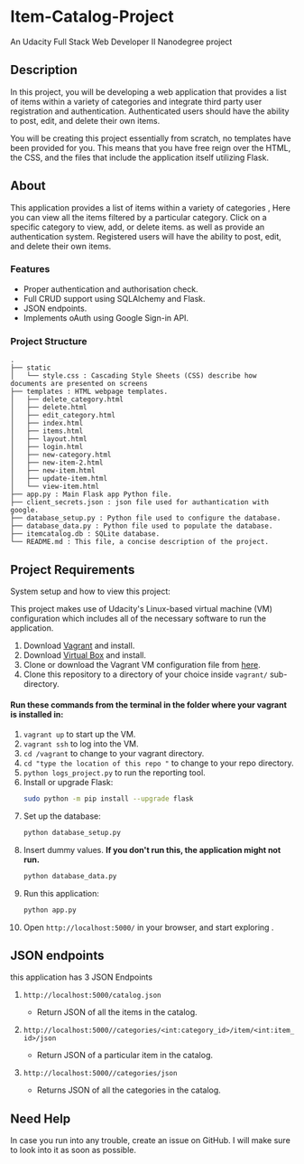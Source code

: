 # Item-Catalog-Project
An Udacity Full Stack Web Developer II Nanodegree project 

## Description

In this project, you will be developing a web application that provides a list of items within a variety of categories and integrate third party user registration and authentication. Authenticated users should have the ability to post, edit, and delete their own items.

You will be creating this project essentially from scratch, no templates have been provided for you. This means that you have free reign over the HTML, the CSS, and the files that include the application itself utilizing Flask.

## About
This application provides a list of items within a variety of categories , Here you can view all the items filtered by a particular category.
Click on a specific category to view, add, or delete items.
as well as provide an authentication system.
Registered users will have the ability to post, edit, and delete their own items.

### Features
- Proper authentication and authorisation check.
- Full CRUD support using SQLAlchemy and Flask.
- JSON endpoints.
- Implements oAuth using Google Sign-in API.

### Project Structure
```
.
├── static 
│   └── style.css : Cascading Style Sheets (CSS) describe how documents are presented on screens
├── templates : HTML webpage templates.
│   ├── delete_category.html
│   ├── delete.html
│   ├── edit_category.html
│   ├── index.html
│   ├── items.html
│   ├── layout.html
│   ├── login.html
│   ├── new-category.html
│   ├── new-item-2.html
│   ├── new-item.html
│   ├── update-item.html
│   └── view-item.html
├── app.py : Main Flask app Python file.
├── client_secrets.json : json file used for authantication with google.
├── database_setup.py : Python file used to configure the database.
├── database_data.py : Python file used to populate the database.
├── itemcatalog.db : SQLite database.
└── README.md : This file, a concise description of the project.

```


## Project Requirements
System setup and how to view this project:

This project makes use of Udacity's Linux-based virtual machine (VM) configuration which includes all of the necessary software to run the application.

1. Download [Vagrant](https://www.vagrantup.com/) and install.
2. Download [Virtual Box](https://www.virtualbox.org/) and install. 
3. Clone or download the Vagrant VM configuration file from [here](https://github.com/udacity/fullstack-nanodegree-vm).
4. Clone this repository to a directory of your choice inside `vagrant/` sub-directory.


#### Run these commands from the terminal in the folder where your vagrant is installed in: 
1. ```vagrant up``` to start up the VM.
2. ```vagrant ssh``` to log into the VM.
3. ```cd /vagrant``` to change to your vagrant directory.
4. ```cd "type the location of this repo "``` to change to your repo directory.
5. ```python logs_project.py``` to run the reporting tool.
6. Install or upgrade Flask:
    ```bash
    sudo python -m pip install --upgrade flask
    ```
7. Set up the database:
    ```bash
    python database_setup.py
    ```
8. Insert dummy values. **If you don't run this, the application might not run.**
    ```bash
    python database_data.py
    ```
9. Run this application:
    ```bash
    python app.py
    ```
10. Open `http://localhost:5000/` in your browser, and start exploring .

## JSON endpoints
this application has 3 JSON Endpoints 

1. `http://localhost:5000/catalog.json`
    - Return JSON of all the items in the catalog.

2. `http://localhost:5000//categories/<int:category_id>/item/<int:item_id>/json`
	- Return JSON of a particular item in the catalog.

3. `http://localhost:5000//categories/json`
 	- Returns JSON of all the categories in the catalog.


## Need Help 
In case you run into any trouble, create an issue on GitHub.
I will make sure to look into it as soon as possible.
